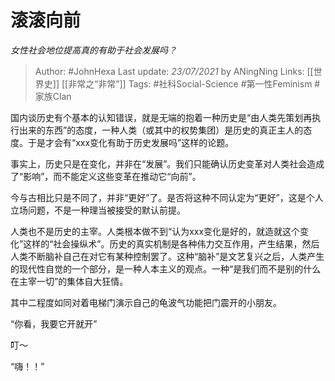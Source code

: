 # 滚滚向前
*女性社会地位提高真的有助于社会发展吗？*

> Author: #JohnHexa
Last update: *23/07/2021* by ANingNing
Links: [[世界史]] [[非常之“非常”]]
Tags:  #社科Social-Science #第一性Feminism #家族Clan



国内谈历史有个基本的认知错误，就是无端的抱着一种历史是“由人类先策划再执行出来的东西”的态度，一种人类（或其中的权势集团）是历史的真正主人的态度。于是才会有“xxx变化有助于历史发展吗”这样的论题。

事实上，历史只是在变化，并非在“发展”。我们只能确认历史变革对人类社会造成了“影响”，而不能定义这些变革在推动它“向前”。

今与古相比只是不同了，并非“更好”了。是否将这种不同认定为“更好”，这是个人立场问题，不是一种理当被接受的默认前提。

人类也不是历史的主宰。人类根本做不到“认为xxx变化是好的，就造就这个变化”这样的“社会操纵术”。历史的真实机制是各种伟力交互作用，产生结果，然后人类不断脑补自己在对它有某种控制罢了。这种“脑补”是文艺复兴之后，人类产生的现代性自觉的一个部分，是一种人本主义的观点。一种“是我们而不是别的什么在主宰一切”的集体自大狂情。

其中二程度如同对着电梯门演示自己的龟波气功能把门震开的小朋友。

“你看，我要它开就开” 

叮～

“嗨！！”



